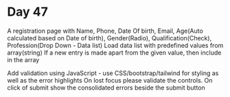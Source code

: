 # Day 47

A registration page with 
Name, Phone, Date Of birth, Email,  Age(Auto calculated based on Date of birth), Gender(Radio), Qualification(Check), Profession(Drop Down - Data list)
Load data list with predefined values from array(string)
If a new entry is made apart from the given value, then include in the array

Add validation using JavaScript - use CSS/bootstrap/tailwind for styling as well as the error highlights
On lost focus please validate the controls. 
On click of submit show the consolidated errors beside the submit button